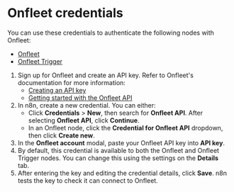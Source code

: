 # Onfleet credentials

You can use these credentials to authenticate the following nodes with Onfleet:

- [Onfleet](/integrations/builtin/app-nodes/n8n-nodes-base.onfleet/)
- [Onfleet Trigger](/integrations/builtin/trigger-nodes/n8n-nodes-base.onfleetTrigger/)

1. Sign up for Onfleet and create an API key. Refer to Onfleet's documentation for more information:
    * [Creating an API key](https://support.onfleet.com/hc/en-us/articles/360045763292-API)
    * [Getting started with the Onfleet API](https://docs.onfleet.com/reference#setup-tutorial)
2. In n8n, create a new credential. You can either:
    * Click **Credentials** > **New**, then search for **Onfleet API**. After selecting **Onfleet API**, click **Continue**.
    * In an Onfleet node, click the **Credential for Onfleet API** dropdown, then click **Create new**.
3. In the **Onfleet account** modal, paste your Onfleet API key into **API key**. 
4. By default, this credential is available to both the Onfleet and Onfleet Trigger nodes. You can change this using the settings on the **Details** tab.
5. After entering the key and editing the credential details, click **Save**. n8n tests the key to check it can connect to Onfleet.

